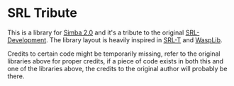 # SRL Tribute
This is a library for [Simba 2.0](https://github.com/Villavu/Simba) and it's a tribute to the original [SRL-Development](https://github.com/Villavu/SRL-Development).
The library layout is heavily inspired in [SRL-T](https://github.com/Torwent/SRL-T) and [WaspLib](https://github.com/Torwent/WaspLib).

Credits to certain code might be temporarily missing, refer to the original libraries above for proper credits, if a piece of code exists in both this and one of the libraries above, 
the credits to the original author will probably be there.